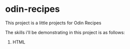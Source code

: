 # odin-recipes
This project is a little projects for Odin Recipes

The skills i'll be demonstrating in this project is as follows:
1. HTML
